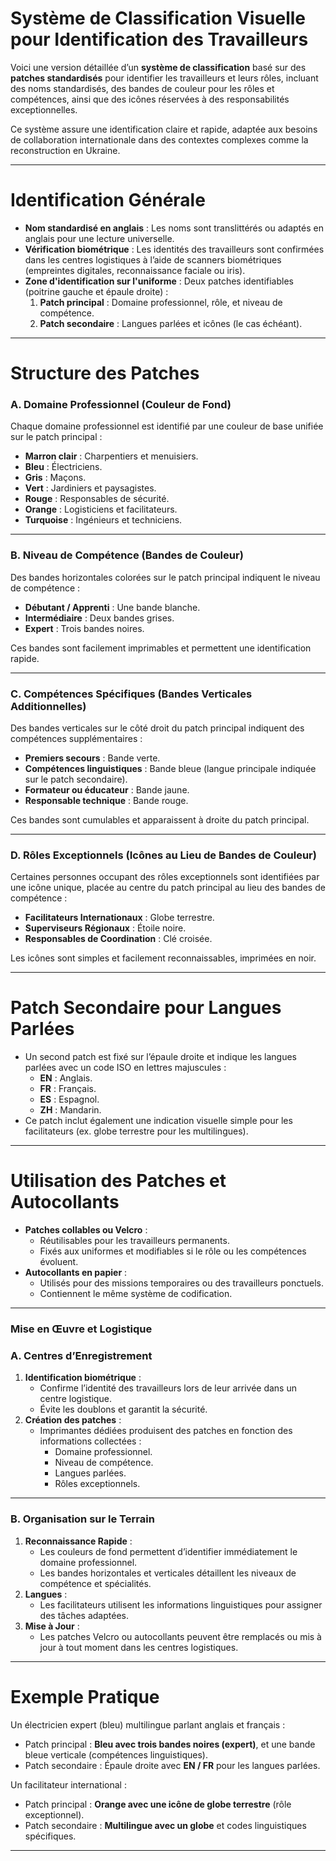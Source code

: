 # Système de Classification Visuelle pour Identification des Travailleurs

Voici une version détaillée d’un **système de classification** basé sur des **patches standardisés** pour identifier les travailleurs et leurs rôles, incluant des noms standardisés, des bandes de couleur pour les rôles et compétences, ainsi que des icônes réservées à des responsabilités exceptionnelles.

Ce système assure une identification claire et rapide, adaptée aux besoins de collaboration internationale dans des contextes complexes comme la reconstruction en Ukraine. 

---

# **Identification Générale**

- **Nom standardisé en anglais** : Les noms sont translittérés ou adaptés en anglais pour une lecture universelle.
- **Vérification biométrique** : Les identités des travailleurs sont confirmées dans les centres logistiques à l’aide de scanners biométriques (empreintes digitales, reconnaissance faciale ou iris).
- **Zone d'identification sur l'uniforme** : Deux patches identifiables (poitrine gauche et épaule droite) :
    1. **Patch principal** : Domaine professionnel, rôle, et niveau de compétence.
    2. **Patch secondaire** : Langues parlées et icônes (le cas échéant).

---

# **Structure des Patches**

### **A. Domaine Professionnel (Couleur de Fond)**

Chaque domaine professionnel est identifié par une couleur de base unifiée sur le patch principal :

- **Marron clair** : Charpentiers et menuisiers.
- **Bleu** : Électriciens.
- **Gris** : Maçons.
- **Vert** : Jardiniers et paysagistes.
- **Rouge** : Responsables de sécurité.
- **Orange** : Logisticiens et facilitateurs.
- **Turquoise** : Ingénieurs et techniciens.

---

### **B. Niveau de Compétence (Bandes de Couleur)**

Des bandes horizontales colorées sur le patch principal indiquent le niveau de compétence :

- **Débutant / Apprenti** : Une bande blanche.
- **Intermédiaire** : Deux bandes grises.
- **Expert** : Trois bandes noires.

Ces bandes sont facilement imprimables et permettent une identification rapide.

---

### **C. Compétences Spécifiques (Bandes Verticales Additionnelles)**

Des bandes verticales sur le côté droit du patch principal indiquent des compétences supplémentaires :

- **Premiers secours** : Bande verte.
- **Compétences linguistiques** : Bande bleue (langue principale indiquée sur le patch secondaire).
- **Formateur ou éducateur** : Bande jaune.
- **Responsable technique** : Bande rouge.

Ces bandes sont cumulables et apparaissent à droite du patch principal.

---

### **D. Rôles Exceptionnels (Icônes au Lieu de Bandes de Couleur)**

Certaines personnes occupant des rôles exceptionnels sont identifiées par une icône unique, placée au centre du patch principal au lieu des bandes de compétence :

- **Facilitateurs Internationaux** : Globe terrestre.
- **Superviseurs Régionaux** : Étoile noire.
- **Responsables de Coordination** : Clé croisée.

Les icônes sont simples et facilement reconnaissables, imprimées en noir.

---

# **Patch Secondaire pour Langues Parlées**

- Un second patch est fixé sur l’épaule droite et indique les langues parlées avec un code ISO en lettres majuscules :
    - **EN** : Anglais.
    - **FR** : Français.
    - **ES** : Espagnol.
    - **ZH** : Mandarin.
- Ce patch inclut également une indication visuelle simple pour les facilitateurs (ex. globe terrestre pour les multilingues).

---

# **Utilisation des Patches et Autocollants**

- **Patches collables ou Velcro** :
    - Réutilisables pour les travailleurs permanents.
    - Fixés aux uniformes et modifiables si le rôle ou les compétences évoluent.
- **Autocollants en papier** :
    - Utilisés pour des missions temporaires ou des travailleurs ponctuels.
    - Contiennent le même système de codification.

---

### **Mise en Œuvre et Logistique**

### **A. Centres d’Enregistrement**

1. **Identification biométrique** :
    - Confirme l’identité des travailleurs lors de leur arrivée dans un centre logistique.
    - Évite les doublons et garantit la sécurité.
2. **Création des patches** :
    - Imprimantes dédiées produisent des patches en fonction des informations collectées :
        - Domaine professionnel.
        - Niveau de compétence.
        - Langues parlées.
        - Rôles exceptionnels.

---

### **B. Organisation sur le Terrain**

1. **Reconnaissance Rapide** :
    - Les couleurs de fond permettent d’identifier immédiatement le domaine professionnel.
    - Les bandes horizontales et verticales détaillent les niveaux de compétence et spécialités.
2. **Langues** :
    - Les facilitateurs utilisent les informations linguistiques pour assigner des tâches adaptées.
3. **Mise à Jour** :
    - Les patches Velcro ou autocollants peuvent être remplacés ou mis à jour à tout moment dans les centres logistiques.

---

# **Exemple Pratique**

Un électricien expert (bleu) multilingue parlant anglais et français :

- Patch principal : **Bleu avec trois bandes noires (expert)**, et une bande bleue verticale (compétences linguistiques).
- Patch secondaire : Épaule droite avec **EN / FR** pour les langues parlées.

Un facilitateur international :

- Patch principal : **Orange avec une icône de globe terrestre** (rôle exceptionnel).
- Patch secondaire : **Multilingue avec un globe** et codes linguistiques spécifiques.

---